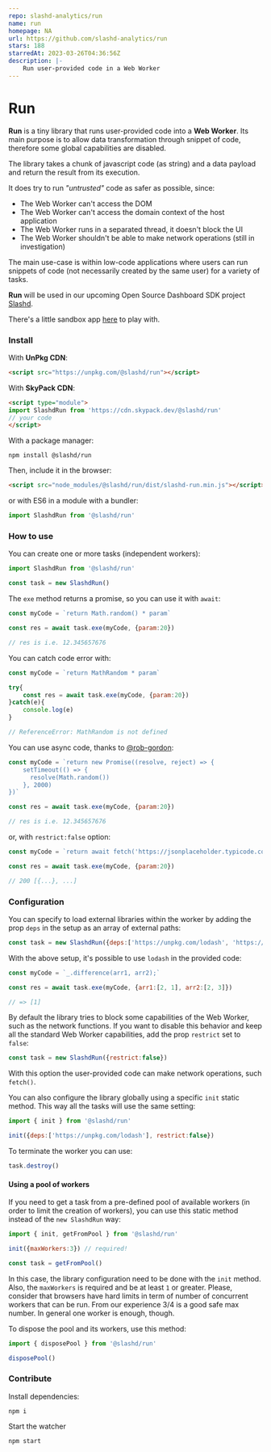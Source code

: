 ```yaml
---
repo: slashd-analytics/run
name: run
homepage: NA
url: https://github.com/slashd-analytics/run
stars: 188
starredAt: 2023-03-26T04:36:56Z
description: |-
    Run user-provided code in a Web Worker
---
```


# Run

**Run** is a tiny library that runs user-provided code into a **Web Worker**. 
Its main purpose is to allow data transformation through snippet of code, therefore some global capabilities are disabled.

The library takes a chunk of javascript code (as string) and a data payload and return the result from its execution.

It does try to run *"untrusted"* code as safer as possible, since:

- The Web Worker can't access the DOM
- The Web Worker can't access the domain context of the host application
- The Web Worker runs in a separated thread, it doesn't block the UI
- The Web Worker shouldn't be able to make network operations (still in investigation)

The main use-case is within low-code applications where users can run snippets of code (not necessarily created by the same user) for a variety of tasks.

**Run** will be used in our upcoming Open Source Dashboard SDK project [Slashd](https://github.com/slashd-analytics/slashd).

There's a little sandbox app [here](https://slashdrun-app.netlify.app/) to play with.

### Install

With **UnPkg CDN**:

```html
<script src="https://unpkg.com/@slashd/run"></script>
```



With **SkyPack CDN**:

```html
<script type="module">
import SlashdRun from 'https://cdn.skypack.dev/@slashd/run'
// your code
</script>
```



With a package manager:

```shell
npm install @slashd/run
```

Then, include it in the browser:

```html
<script src="node_modules/@slashd/run/dist/slashd-run.min.js"></script>
```

or with ES6 in a module with a bundler:

```js
import SlashdRun from '@slashd/run'
```





### How to use

You can create one or more tasks (independent workers):

```js
import SlashdRun from '@slashd/run'

const task = new SlashdRun()
```



The `exe` method returns a promise, so you can use it with `await`:

```js
const myCode = `return Math.random() * param`

const res = await task.exe(myCode, {param:20})

// res is i.e. 12.345657676
```


You can catch code error with:

```js
const myCode = `return MathRandom * param`

try{
    const res = await task.exe(myCode, {param:20})
}catch(e){
    console.log(e)
}

// ReferenceError: MathRandom is not defined
```

You can use async code, thanks to [@rob-gordon](https://github.com/slashd-analytics/run/issues/1):

```js
const myCode = `return new Promise((resolve, reject) => {
	setTimeout(() => {
	  resolve(Math.random())
	}, 2000)
})`

const res = await task.exe(myCode, {param:20})

// res is i.e. 12.345657676
```

or, with `restrict:false` option:

```js
const myCode = `return await fetch('https://jsonplaceholder.typicode.com/todos').then(res => res.json())`

const res = await task.exe(myCode, {param:20})

// 200 [{...}, ...]
```



### Configuration

You can specify to load external libraries within the worker by adding the prop `deps` in the setup as an array of external paths:

```js
const task = new SlashdRun({deps:['https://unpkg.com/lodash', 'https://www.example.com/mylibrary.js']})
```


With the above setup, it's possible to use `lodash` in the provided code:

```js
const myCode = `_.difference(arr1, arr2);`

const res = await task.exe(myCode, {arr1:[2, 1], arr2:[2, 3]})

// => [1]
```

By default the library tries to block some capabilities of the Web Worker, such as the network functions.
If you want to disable this behavior and keep all the standard Web Worker capabilities, add the prop `restrict` set to `false`:

```js
const task = new SlashdRun({restrict:false})
```

With this option the user-provided code can make network operations, such `fetch()`.


You can also configure the library globally using a specific `init` static method. This way all the tasks will use the same setting:

```js
import { init } from '@slashd/run'

init({deps:['https://unpkg.com/lodash'], restrict:false})
```

To terminate the worker you can use:

```js
task.destroy()
```



#### Using a pool of workers

If you need to get a task from a pre-defined pool of available workers (in order to limit the creation of workers), you can use this static method instead of the `new SlashdRun` way:

```js
import { init, getFromPool } from '@slashd/run'

init({maxWorkers:3}) // required!

const task = getFromPool() 
```

In this case, the library configuration need to be done with the `init` method. Also, the `maxWorkers` is required and be at least `1` or greater. Please, consider that browsers have hard limits in term of number of concurrent workers that can be run. From our experience 3/4 is a good safe max number. In general one worker is enough, though. 

To dispose the pool and its workers, use this method:

```js
import { disposePool } from '@slashd/run'

disposePool()
```



### Contribute

Install dependencies:

```shell
npm i
```


Start the watcher

```shell
npm start 
```


